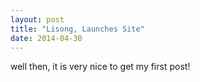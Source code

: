 ```yaml
---
layout: post
title: "Lisong, Launches Site"
date: 2014-04-30
---
```

well then, it is very nice to get my first post!
